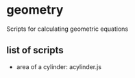 # geometry
Scripts for calculating geometric equations

## list of scripts 
- area of a cylinder: acylinder.js

